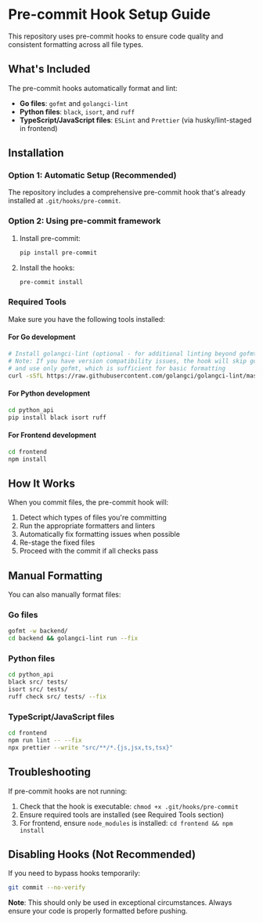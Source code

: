 # Pre-commit Hook Setup Guide

This repository uses pre-commit hooks to ensure code quality and consistent formatting across all file types.

## What's Included

The pre-commit hooks automatically format and lint:
- **Go files**: `gofmt` and `golangci-lint`
- **Python files**: `black`, `isort`, and `ruff`
- **TypeScript/JavaScript files**: `ESLint` and `Prettier` (via husky/lint-staged in frontend)

## Installation

### Option 1: Automatic Setup (Recommended)

The repository includes a comprehensive pre-commit hook that's already installed at `.git/hooks/pre-commit`.

### Option 2: Using pre-commit framework

1. Install pre-commit:
   ```bash
   pip install pre-commit
   ```

2. Install the hooks:
   ```bash
   pre-commit install
   ```

### Required Tools

Make sure you have the following tools installed:

#### For Go development

```bash
# Install golangci-lint (optional - for additional linting beyond gofmt)
# Note: If you have version compatibility issues, the hook will skip golangci-lint
# and use only gofmt, which is sufficient for basic formatting
curl -sSfL https://raw.githubusercontent.com/golangci/golangci-lint/master/install.sh | sh -s -- -b $(go env GOPATH)/bin v1.55.2
```

#### For Python development

```bash
cd python_api
pip install black isort ruff
```

#### For Frontend development

```bash
cd frontend
npm install
```

## How It Works

When you commit files, the pre-commit hook will:

1. Detect which types of files you're committing
2. Run the appropriate formatters and linters
3. Automatically fix formatting issues when possible
4. Re-stage the fixed files
5. Proceed with the commit if all checks pass

## Manual Formatting

You can also manually format files:

### Go files

```bash
gofmt -w backend/
cd backend && golangci-lint run --fix
```

### Python files

```bash
cd python_api
black src/ tests/
isort src/ tests/
ruff check src/ tests/ --fix
```

### TypeScript/JavaScript files

```bash
cd frontend
npm run lint -- --fix
npx prettier --write "src/**/*.{js,jsx,ts,tsx}"
```

## Troubleshooting

If pre-commit hooks are not running:

1. Check that the hook is executable: `chmod +x .git/hooks/pre-commit`
2. Ensure required tools are installed (see Required Tools section)
3. For frontend, ensure `node_modules` is installed: `cd frontend && npm install`

## Disabling Hooks (Not Recommended)

If you need to bypass hooks temporarily:

```bash
git commit --no-verify
```

**Note**: This should only be used in exceptional circumstances. Always ensure your code is properly formatted before pushing.
